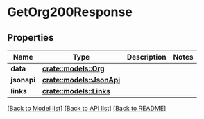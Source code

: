 # GetOrg200Response

## Properties

Name | Type | Description | Notes
------------ | ------------- | ------------- | -------------
**data** | [**crate::models::Org**](Org.md) |  | 
**jsonapi** | [**crate::models::JsonApi**](JsonApi.md) |  | 
**links** | [**crate::models::Links**](Links.md) |  | 

[[Back to Model list]](../README.md#documentation-for-models) [[Back to API list]](../README.md#documentation-for-api-endpoints) [[Back to README]](../README.md)


